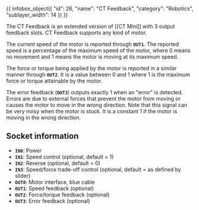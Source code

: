 {{ infobox_object({
	"id": 26,
	"name": "CT Feedback",
	"category": "Robotics",
	"sublayer_width": 14
}) }}

The CT Feedback is an extended version of [[CT Mini]] with 3 output feedback slots. CT Feedback supports any kind of motor.

The current speed of the motor is reported through **`OUT1`**. The reported speed is a percentage of the maximum speed of the motor, where 0 means no movement and 1 means the motor is moving at its maximum speed.

The force or torque being applied by the motor is reported in a similar manner through **`OUT2`**. It is a value between 0 and 1 where 1 is the maximum force or torque attainable by the motor.

The error feedback (**`OUT3`**) outputs exactly 1 when an "error" is detected. Errors are due to external forces that prevent the motor from moving or causes the motor to move in the wrong direction. Note that this signal can be very noisy when the motor is stuck. It is a constant 1 if the motor is moving in the wrong direction.

## Socket information
- **`IN0`**: Power
- **`IN1`**: Speed control (optional, default = 1)
- **`IN2`**: Reverse (optional, default = 0)
- **`IN3`**: Speed/force trade-off control (optional, default = as defined by slider)
- **`OUT0`**: Motor interface, blue cable
- **`OUT1`**: Speed feedback (optional)
- **`OUT2`**: Force/torque feedback (optional)
- **`OUT3`**: Error feedback (optional)